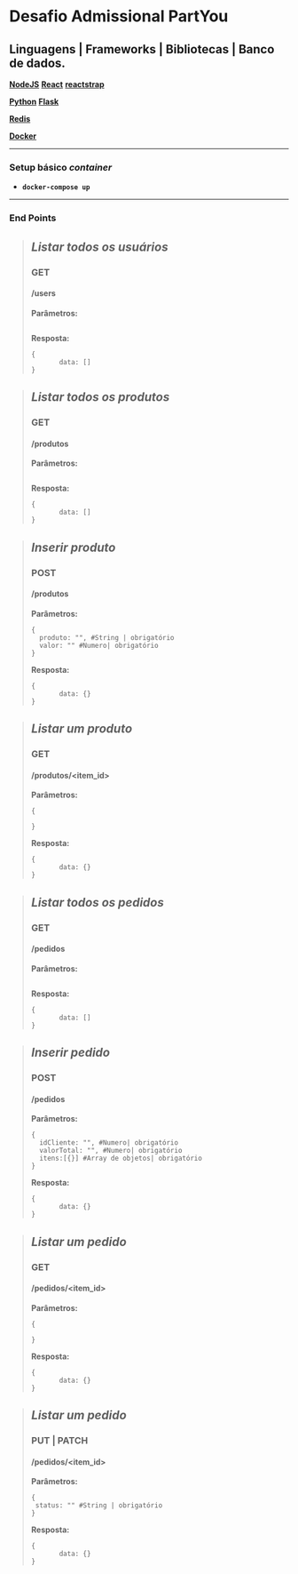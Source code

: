 
# Desafio Admissional PartYou

## Linguagens | Frameworks | Bibliotecas | Banco de dados.
**[NodeJS](https://nodejs.org/en/)**
**[React](https://reactjs.org/)**
**[reactstrap](https://reactstrap.github.io/)**

**[Python](https://www.python.org/)** 
**[Flask](http://flask.pocoo.org/)** 

**[Redis](https://redis.io/)** 

**[Docker](https://www.docker.com/)** 

---

### Setup básico _container_
 - **`docker-compose up`**

---

### End Points

> ## _Listar todos os usuários_
> ### GET 
> #### /users
> __Parâmetros:__
> ```
>
> ```
> __Resposta:__
> ```
> {
>        data: []
> }
> ```

> ## _Listar todos os produtos_
> ### GET 
> #### /produtos
> __Parâmetros:__
> ```
>
> ```
> __Resposta:__
> ```
> {
>        data: []
> }
> ```

> ## _Inserir produto_
> ### POST
> #### /produtos
> __Parâmetros:__
> ```
> {
>   produto: "", #String | obrigatório
>   valor: "" #Numero| obrigatório
> }
> ```
> __Resposta:__
> ```
> {
>        data: {}
> }
> ```

> ## _Listar um produto_
> ### GET
> #### /produtos/<item_id>
> __Parâmetros:__
> ```
> {
> 
> }
> ```
> __Resposta:__
> ```
> {
>        data: {}
> }
> ```

> ## _Listar todos os pedidos_
> ### GET 
> #### /pedidos
> __Parâmetros:__
> ```
>
> ```
> __Resposta:__
> ```
> {
>        data: []
> }
> ```

> ## _Inserir pedido_
> ### POST
> #### /pedidos
> __Parâmetros:__
> ```
> {
>   idCliente: "", #Numero| obrigatório
>   valorTotal: "", #Numero| obrigatório
>   itens:[{}] #Array de objetos| obrigatório
> }
> ```
> __Resposta:__
> ```
> {
>        data: {}
> }
> ```

> ## _Listar um pedido_
> ### GET
> #### /pedidos/<item_id>
> __Parâmetros:__
> ```
> {
> 
> }
> ```
> __Resposta:__
> ```
> {
>        data: {}
> }
> ```

> ## _Listar um pedido_
> ### PUT | PATCH
> #### /pedidos/<item_id>
> __Parâmetros:__
> ```
> {
>  status: "" #String | obrigatório
> }
> ```
> __Resposta:__
> ```
> {
>        data: {}
> }
> ```
